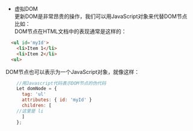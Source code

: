 
+ 虚拟DOM  
更新DOM是非常昂贵的操作，我们可以用JavaScript对象来代替DOM节点  
比如：  
DOM节点在HTML文档中的表现通常是这样的：  

```html
  <ul id='myId'>
    <li>Item 1</li>
    <li>Item 2</li>
  <ul>
```

DOM节点也可以表示为一个JavaScript对象，就像这样：

```javascript
    //用Javascript代码表示DOM节点的伪代码
    Let domNode = {
      tag: 'ul'
      attributes: { id: 'myId' }
      children: [
    //这里是 li
      ]
    };
```
